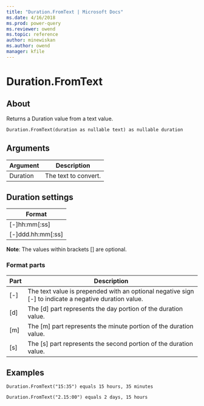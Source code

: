 ```yaml
---
title: "Duration.FromText | Microsoft Docs"
ms.date: 4/16/2018
ms.prod: power-query
ms.reviewer: owend
ms.topic: reference
author: minewiskan
ms.author: owend
manager: kfile
---
```

# Duration.FromText

  
## About  
Returns a Duration value from a text value.  
  
```  
Duration.FromText(duration as nullable text) as nullable duration  
```  
  
## Arguments  
  
|Argument|Description|  
|------------|---------------|  
|Duration|The text to convert.|  
  
## Duration settings  
  
|**Format**|  
|--------------|  
|[-]hh:mm[:ss]|  
|[-]ddd.hh:mm[:ss]|  
  
**Note**: The values within brackets [] are optional.  
  
### Format parts  
  
|**Part**|**Description**|  
|------------|-------------------|  
|[-]|The text value is prepended with an optional negative sign [-] to indicate a negative duration value.|  
|[d]|The [d] part represents the day portion of the duration value.|  
|[m]|The [m] part represents the minute portion of the duration value.|  
|[s]|The [s] part represents the second portion of the duration value.|  
  
## Examples  
  
```  
Duration.FromText("15:35") equals 15 hours, 35 minutes  
```  
  
```  
Duration.FromText("2.15:00") equals 2 days, 15 hours  
```  
